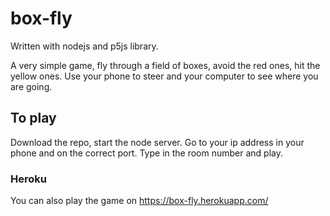 # box-fly
Written with nodejs and p5js library.

A very simple game, fly through a field of boxes, avoid the red ones, hit the yellow ones. Use your phone to steer and your computer to see where you are going.

## To play
Download the repo, start the node server. Go to your ip address in your phone and on the correct port. Type in the room number and play.

### Heroku
You can also play the game on https://box-fly.herokuapp.com/
